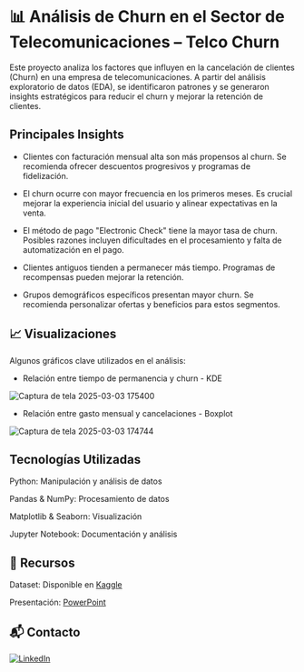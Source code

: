 # 📊 Análisis de Churn en el Sector de Telecomunicaciones – Telco Churn
Este proyecto analiza los factores que influyen en la cancelación de clientes (Churn) en una empresa de telecomunicaciones. A partir del análisis exploratorio de datos (EDA), se identificaron patrones y se generaron insights estratégicos para reducir el churn y mejorar la retención de clientes.

## Principales Insights
*  Clientes con facturación mensual alta son más propensos al churn. Se recomienda ofrecer descuentos progresivos y programas de fidelización.

* El churn ocurre con mayor frecuencia en los primeros meses. Es crucial mejorar la experiencia inicial del usuario y alinear expectativas en la venta.

* El método de pago "Electronic Check" tiene la mayor tasa de churn. Posibles razones incluyen dificultades en el procesamiento y falta de automatización en el pago.

* Clientes antiguos tienden a permanecer más tiempo. Programas de recompensas pueden mejorar la retención.

* Grupos demográficos específicos presentan mayor churn. Se recomienda personalizar ofertas y beneficios para estos segmentos.


## 📈 Visualizaciones
Algunos gráficos clave utilizados en el análisis:

* Relación entre tiempo de permanencia y churn - KDE

![Captura de tela 2025-03-03 175400](https://github.com/user-attachments/assets/5b019246-b65c-4840-8a7c-329828aac5e8)


* Relación entre gasto mensual y cancelaciones - Boxplot

![Captura de tela 2025-03-03 174744](https://github.com/user-attachments/assets/e7b76a6b-d5c6-4ec9-b9ea-013180c404b0)


## Tecnologías Utilizadas

Python: Manipulación y análisis de datos

Pandas & NumPy: Procesamiento de datos

Matplotlib & Seaborn: Visualización

Jupyter Notebook: Documentación y análisis

## 📎 Recursos

 Dataset: Disponible en [Kaggle](https://www.kaggle.com/datasets/blastchar/telco-customer-churn/data)

 Presentación: [PowerPoint](https://github.com/ariel-felix/churn-analysis/blob/main/pdf-telco.pdf)

## 📬 Contacto

[![LinkedIn](https://img.shields.io/badge/LinkedIn-Profile-blue?style=for-the-badge&logo=linkedin)](https://www.linkedin.com/in/ariel-felix)

